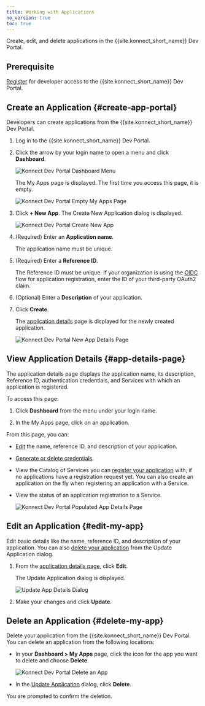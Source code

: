 ```yaml
---
title: Working with Applications
no_version: true
toc: true
---
```


Create, edit, and delete applications in the {{site.konnect_short_name}} Dev Portal.

## Prerequisite

[Register](/konnect/dev-portal/developers/dev-reg) for developer access to the {{site.konnect_short_name}} Dev Portal.

## Create an Application {#create-app-portal}

Developers can create applications from the {{site.konnect_short_name}} Dev Portal.

1. Log in to the {{site.konnect_short_name}} Dev Portal.

2. Click the arrow by your login name to open a menu and click **Dashboard**.

   ![Konnect Dev Portal Dashboard Menu](/assets/images/docs/konnect/konnect-dev-portal-menu.png)

   The My Apps page is displayed. The first time you access this page, it is empty.

   ![Konnect Dev Portal Empty My Apps Page](/assets/images/docs/konnect/konnect-dev-portal-my-apps-empty.png)

3. Click **+ New App**. The Create New Application dialog is displayed.

   ![Konnect Dev Portal Create New App](/assets/images/docs/konnect/konnect-portal-create-app.png)

4. (Required) Enter an **Application name**.

   The application name must be unique.

5. (Required) Enter a **Reference ID**.

   The Reference ID must be unique. If your organization is using the
   [OIDC](/konnect/dev-portal/administrators/app-registration/enable-app-reg#oidc-flow)
   flow for application registration, enter the ID of your third-party OAuth2 claim.

6. (Optional) Enter a **Description** of your application.

7. Click **Create**.

   The [application details](#app-details-page) page is displayed for the newly created application.

   ![Konnect Dev Portal New App Details Page](/assets/images/docs/konnect/konnect-new-app-details-page.png)


## View Application Details {#app-details-page}

The application details page displays the application name, its description, Reference ID,
authentication credentials, and Services with which an application is registered.

To access this page:

1. Click **Dashboard** from the menu under your login name.

2. In the My Apps page, click on an application.

From this page, you can:

- [Edit](#edit-my-app) the name, reference ID, and description of your application.
- [Generate or delete credentials](/konnect/dev-portal/developers/dev-gen-creds).
- View the Catalog of Services you can [register your application](/konnect/dev-portal/developers/dev-reg-app-service) with,
  if no applications have a registration request yet. You can also create an application
  on the fly when registering an application with a Service.
- View the status of an application registration to a Service.

  ![Konnect Dev Portal Populated App Details Page](/assets/images/docs/konnect/konnect-pop-app-details-page.png)

## Edit an Application {#edit-my-app}

Edit basic details like the name, reference ID, and description of your application. You can also
[delete your application](#delete-my-app) from the Update Application dialog.

1. From the [application details page](#app-details-page), click **Edit**.

   The Update Application dialog is displayed.

   ![Update App Details Dialog](/assets/images/docs/konnect/konnect-edit-app.png)

2. Make your changes and click **Update**.

## Delete an Application {#delete-my-app}

Delete your application from the {{site.konnect_short_name}} Dev Portal. You can delete an application
from the following locations:

- In your **Dashboard > My Apps** page, click the icon for the app you want to delete and choose **Delete**.

  ![Konnect Dev Portal Delete an App](/assets/images/docs/konnect/konnect-portal-delete-app.png)

- In the [Update Application](#edit-my-app) dialog, click **Delete**.

You are prompted to confirm the deletion.
